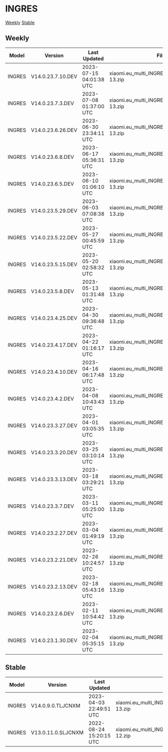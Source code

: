 # INGRES
[Weekly](#Weekly)  [Stable](#Stable)
## Weekly
| Model | Version | Last Updated | File Name | Size | Download Link |
| ---- | ---- | ---- | ---- | ---- | ---- |
| INGRES | V14.0.23.7.10.DEV | 2023-07-15 04:01:38 UTC | xiaomi.eu_multi_INGRES_V14.0.23.7.10.DEV_v14-13.zip | 5.1 GB | [SourceForge](https://sourceforge.net/projects/xiaomi-eu-multilang-miui-roms/files/xiaomi.eu/MIUI-WEEKLY-RELEASES/V14.0.23.7.10.DEV/xiaomi.eu_multi_INGRES_V14.0.23.7.10.DEV_v14-13.zip/download) |
| INGRES | V14.0.23.7.3.DEV | 2023-07-08 01:37:00 UTC | xiaomi.eu_multi_INGRES_V14.0.23.7.3.DEV_v14-13.zip | 5.1 GB | [SourceForge](https://sourceforge.net/projects/xiaomi-eu-multilang-miui-roms/files/xiaomi.eu/MIUI-WEEKLY-RELEASES/V14.0.23.7.3.DEV/xiaomi.eu_multi_INGRES_V14.0.23.7.3.DEV_v14-13.zip/download) |
| INGRES | V14.0.23.6.26.DEV | 2023-06-30 23:34:11 UTC | xiaomi.eu_multi_INGRES_V14.0.23.6.26.DEV_v14-13.zip | 5.1 GB | [SourceForge](https://sourceforge.net/projects/xiaomi-eu-multilang-miui-roms/files/xiaomi.eu/MIUI-WEEKLY-RELEASES/V14.0.23.6.26.DEV/xiaomi.eu_multi_INGRES_V14.0.23.6.26.DEV_v14-13.zip/download) |
| INGRES | V14.0.23.6.8.DEV | 2023-06-17 05:36:31 UTC | xiaomi.eu_multi_INGRES_V14.0.23.6.8.DEV_v14-13.zip | 5.1 GB | [SourceForge](https://sourceforge.net/projects/xiaomi-eu-multilang-miui-roms/files/xiaomi.eu/MIUI-WEEKLY-RELEASES/V14.0.23.6.8.DEV/xiaomi.eu_multi_INGRES_V14.0.23.6.8.DEV_v14-13.zip/download) |
| INGRES | V14.0.23.6.5.DEV | 2023-06-10 01:06:10 UTC | xiaomi.eu_multi_INGRES_V14.0.23.6.5.DEV_v14-13.zip | 5.0 GB | [SourceForge](https://sourceforge.net/projects/xiaomi-eu-multilang-miui-roms/files/xiaomi.eu/MIUI-WEEKLY-RELEASES/V14.0.23.6.5.DEV/xiaomi.eu_multi_INGRES_V14.0.23.6.5.DEV_v14-13.zip/download) |
| INGRES | V14.0.23.5.29.DEV | 2023-06-03 07:08:38 UTC | xiaomi.eu_multi_INGRES_V14.0.23.5.29.DEV_v14-13.zip | 5.0 GB | [SourceForge](https://sourceforge.net/projects/xiaomi-eu-multilang-miui-roms/files/xiaomi.eu/MIUI-WEEKLY-RELEASES/V14.0.23.5.29.DEV/xiaomi.eu_multi_INGRES_V14.0.23.5.29.DEV_v14-13.zip/download) |
| INGRES | V14.0.23.5.22.DEV | 2023-05-27 00:45:59 UTC | xiaomi.eu_multi_INGRES_V14.0.23.5.22.DEV_v14-13.zip | 5.0 GB | [SourceForge](https://sourceforge.net/projects/xiaomi-eu-multilang-miui-roms/files/xiaomi.eu/MIUI-WEEKLY-RELEASES/V14.0.23.5.22.DEV/xiaomi.eu_multi_INGRES_V14.0.23.5.22.DEV_v14-13.zip/download) |
| INGRES | V14.0.23.5.15.DEV | 2023-05-20 02:58:32 UTC | xiaomi.eu_multi_INGRES_V14.0.23.5.15.DEV_v14-13.zip | 5.1 GB | [SourceForge](https://sourceforge.net/projects/xiaomi-eu-multilang-miui-roms/files/xiaomi.eu/MIUI-WEEKLY-RELEASES/V14.0.23.5.15.DEV/xiaomi.eu_multi_INGRES_V14.0.23.5.15.DEV_v14-13.zip/download) |
| INGRES | V14.0.23.5.8.DEV | 2023-05-13 01:31:48 UTC | xiaomi.eu_multi_INGRES_V14.0.23.5.8.DEV_v14-13.zip | 5.0 GB | [SourceForge](https://sourceforge.net/projects/xiaomi-eu-multilang-miui-roms/files/xiaomi.eu/MIUI-WEEKLY-RELEASES/V14.0.23.5.8.DEV/xiaomi.eu_multi_INGRES_V14.0.23.5.8.DEV_v14-13.zip/download) |
| INGRES | V14.0.23.4.25.DEV | 2023-04-30 09:36:48 UTC | xiaomi.eu_multi_INGRES_V14.0.23.4.25.DEV_v14-13.zip | 5.0 GB | [SourceForge](https://sourceforge.net/projects/xiaomi-eu-multilang-miui-roms/files/xiaomi.eu/MIUI-WEEKLY-RELEASES/V14.0.23.4.25.DEV/xiaomi.eu_multi_INGRES_V14.0.23.4.25.DEV_v14-13.zip/download) |
| INGRES | V14.0.23.4.17.DEV | 2023-04-22 01:16:17 UTC | xiaomi.eu_multi_INGRES_V14.0.23.4.17.DEV_v14-13.zip | 5.1 GB | [SourceForge](https://sourceforge.net/projects/xiaomi-eu-multilang-miui-roms/files/xiaomi.eu/MIUI-WEEKLY-RELEASES/V14.0.23.4.17.DEV/xiaomi.eu_multi_INGRES_V14.0.23.4.17.DEV_v14-13.zip/download) |
| INGRES | V14.0.23.4.10.DEV | 2023-04-16 06:17:48 UTC | xiaomi.eu_multi_INGRES_V14.0.23.4.10.DEV_v14-13.zip | 5.1 GB | [SourceForge](https://sourceforge.net/projects/xiaomi-eu-multilang-miui-roms/files/xiaomi.eu/MIUI-WEEKLY-RELEASES/V14.0.23.4.10.DEV/xiaomi.eu_multi_INGRES_V14.0.23.4.10.DEV_v14-13.zip/download) |
| INGRES | V14.0.23.4.2.DEV | 2023-04-08 10:43:43 UTC | xiaomi.eu_multi_INGRES_V14.0.23.4.2.DEV_v14-13.zip | 5.1 GB | [SourceForge](https://sourceforge.net/projects/xiaomi-eu-multilang-miui-roms/files/xiaomi.eu/MIUI-WEEKLY-RELEASES/V14.0.23.4.2.DEV/xiaomi.eu_multi_INGRES_V14.0.23.4.2.DEV_v14-13.zip/download) |
| INGRES | V14.0.23.3.27.DEV | 2023-04-01 03:05:35 UTC | xiaomi.eu_multi_INGRES_V14.0.23.3.27.DEV_v14-13.zip | 5.1 GB | [SourceForge](https://sourceforge.net/projects/xiaomi-eu-multilang-miui-roms/files/xiaomi.eu/MIUI-WEEKLY-RELEASES/V14.0.23.3.27.DEV/xiaomi.eu_multi_INGRES_V14.0.23.3.27.DEV_v14-13.zip/download) |
| INGRES | V14.0.23.3.20.DEV | 2023-03-25 03:10:14 UTC | xiaomi.eu_multi_INGRES_V14.0.23.3.20.DEV_v14-13.zip | 5.1 GB | [SourceForge](https://sourceforge.net/projects/xiaomi-eu-multilang-miui-roms/files/xiaomi.eu/MIUI-WEEKLY-RELEASES/V14.0.23.3.20.DEV/xiaomi.eu_multi_INGRES_V14.0.23.3.20.DEV_v14-13.zip/download) |
| INGRES | V14.0.23.3.13.DEV | 2023-03-18 03:29:21 UTC | xiaomi.eu_multi_INGRES_V14.0.23.3.13.DEV_v14-13.zip | 5.1 GB | [SourceForge](https://sourceforge.net/projects/xiaomi-eu-multilang-miui-roms/files/xiaomi.eu/MIUI-WEEKLY-RELEASES/V14.0.23.3.13.DEV/xiaomi.eu_multi_INGRES_V14.0.23.3.13.DEV_v14-13.zip/download) |
| INGRES | V14.0.23.3.7.DEV | 2023-03-11 05:25:00 UTC | xiaomi.eu_multi_INGRES_V14.0.23.3.7.DEV_v14-13.zip | 5.1 GB | [SourceForge](https://sourceforge.net/projects/xiaomi-eu-multilang-miui-roms/files/xiaomi.eu/MIUI-WEEKLY-RELEASES/V14.0.23.3.7.DEV/xiaomi.eu_multi_INGRES_V14.0.23.3.7.DEV_v14-13.zip/download) |
| INGRES | V14.0.23.2.27.DEV | 2023-03-04 01:49:19 UTC | xiaomi.eu_multi_INGRES_V14.0.23.2.27.DEV_v14-13.zip | 5.1 GB | [SourceForge](https://sourceforge.net/projects/xiaomi-eu-multilang-miui-roms/files/xiaomi.eu/MIUI-WEEKLY-RELEASES/V14.0.23.2.27.DEV/xiaomi.eu_multi_INGRES_V14.0.23.2.27.DEV_v14-13.zip/download) |
| INGRES | V14.0.23.2.21.DEV | 2023-02-26 10:24:57 UTC | xiaomi.eu_multi_INGRES_V14.0.23.2.21.DEV_v14-13.zip | 5.1 GB | [SourceForge](https://sourceforge.net/projects/xiaomi-eu-multilang-miui-roms/files/xiaomi.eu/MIUI-WEEKLY-RELEASES/V14.0.23.2.21.DEV/xiaomi.eu_multi_INGRES_V14.0.23.2.21.DEV_v14-13.zip/download) |
| INGRES | V14.0.23.2.13.DEV | 2023-02-18 05:43:16 UTC | xiaomi.eu_multi_INGRES_V14.0.23.2.13.DEV_v14-13.zip | 5.1 GB | [SourceForge](https://sourceforge.net/projects/xiaomi-eu-multilang-miui-roms/files/xiaomi.eu/MIUI-WEEKLY-RELEASES/V14.0.23.2.13.DEV/xiaomi.eu_multi_INGRES_V14.0.23.2.13.DEV_v14-13.zip/download) |
| INGRES | V14.0.23.2.6.DEV | 2023-02-11 10:54:42 UTC | xiaomi.eu_multi_INGRES_V14.0.23.2.6.DEV_v14-13.zip | 5.1 GB | [SourceForge](https://sourceforge.net/projects/xiaomi-eu-multilang-miui-roms/files/xiaomi.eu/MIUI-WEEKLY-RELEASES/V14.0.23.2.6.DEV/xiaomi.eu_multi_INGRES_V14.0.23.2.6.DEV_v14-13.zip/download) |
| INGRES | V14.0.23.1.30.DEV | 2023-02-04 05:35:15 UTC | xiaomi.eu_multi_INGRES_V14.0.23.1.30.DEV_v14-13.zip | 5.1 GB | [SourceForge](https://sourceforge.net/projects/xiaomi-eu-multilang-miui-roms/files/xiaomi.eu/MIUI-WEEKLY-RELEASES/V14.0.23.1.30.DEV/xiaomi.eu_multi_INGRES_V14.0.23.1.30.DEV_v14-13.zip/download) |
## Stable
| Model | Version | Last Updated | File Name | Size | Download Link |
| ---- | ---- | ---- | ---- | ---- | ---- |
| INGRES | V14.0.9.0.TLJCNXM | 2023-04-03 22:49:51 UTC | xiaomi.eu_multi_INGRES_V14.0.9.0.TLJCNXM_v14-13.zip | 5.1 GB | [SourceForge](https://sourceforge.net/projects/xiaomi-eu-multilang-miui-roms/files/xiaomi.eu/MIUI-STABLE-RELEASES/MIUIv14/xiaomi.eu_multi_INGRES_V14.0.9.0.TLJCNXM_v14-13.zip/download) |
| INGRES | V13.0.11.0.SLJCNXM | 2022-08-24 15:20:15 UTC | xiaomi.eu_multi_INGRES_V13.0.11.0.SLJCNXM_v13-12.zip | 4.4 GB | [SourceForge](https://sourceforge.net/projects/xiaomi-eu-multilang-miui-roms/files/xiaomi.eu/MIUI-STABLE-RELEASES/MIUIv13/xiaomi.eu_multi_INGRES_V13.0.11.0.SLJCNXM_v13-12.zip/download) |
